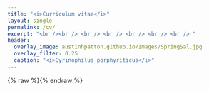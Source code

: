 ```yaml
---
title: "<i>Curriculum vitae</i>"
layout: single
permalink: /cv/
excerpt: "<br /><br /> <br /> <br /> <br /> <br /> <br /> "
header:
  overlay_image: austinhpatton.github.io/Images/SpringSal.jpg
  overlay_filter: 0.25
  caption: "<i>Gyrinophilus porphyriticus</i>"
---
```

{% raw %}<img src="https://github.com/austinhpatton/austinhpatton.github.io/Images/A_Patton_CV_12-9-16.pdf/" alt="">{% endraw %}

